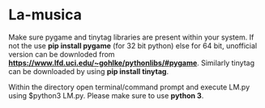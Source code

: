 # La-musica
Make sure pygame and tinytag libraries are present within your system. If not the use **pip install pygame** (for 32 bit python) else for 64 bit, unofficial version can be downloded from **https://www.lfd.uci.edu/~gohlke/pythonlibs/#pygame**.
Similarly tinytag can be downloaded by using **pip install tinytag**.

Within the directory open terminal/command prompt and execute LM.py using $python3 LM.py. Please make sure to use **python 3**.
